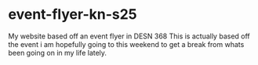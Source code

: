# event-flyer-kn-s25
My website based off an event flyer in DESN 368
This is actually based off the event i am hopefully going to this weekend to get a break from whats been going on in my life lately.